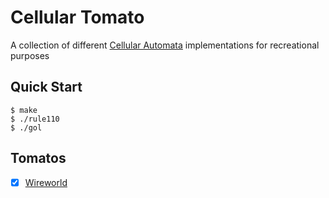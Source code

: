 # Cellular Tomato

A collection of different [Cellular Automata](https://en.wikipedia.org/wiki/Cellular_automaton) implementations for recreational purposes

## Quick Start

```console
$ make
$ ./rule110
$ ./gol
```

## Tomatos

- [x] [Wireworld](https://en.wikipedia.org/wiki/Wireworld)

